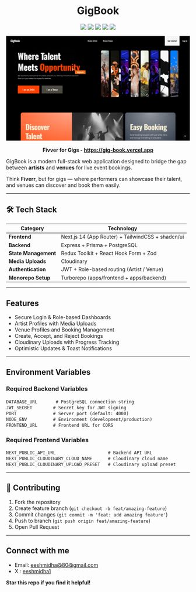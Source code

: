 
<h1 align="center"> GigBook </h1>

<p align="center">
<img src="https://img.shields.io/badge/TypeScript-000000?style=for-the-badge&logo=typescript&logoColor=white)](https://www.typescriptlang.org/">
<img src="https://img.shields.io/badge/Next.js-000000?style=for-the-badge&logo=next.js&logoColor=white)](https://nextjs.org/">
<img src="https://img.shields.io/badge/Express-000000?style=for-the-badge&logo=express&logoColor=white)](https://expressjs.com/">
<img src="https://img.shields.io/badge/PostgreSQL-000000?style=for-the-badge&logo=postgresql&logoColor=white)](https://www.postgresql.org">
<img src="https://img.shields.io/badge/Prisma-000000?style=for-the-badge&logo=prisma&logoColor=white)](https://www.prisma.io">
</p>

![GigBook Preview](/public/landing2.png)
**<p align="center">Fivver for Gigs - https://gig-book.vercel.app</p>**



GigBook is a modern full-stack web application designed to bridge the gap between **artists** and **venues** for live event bookings.

Think **Fiverr**, but for gigs — where performers can showcase their talent, and venues can discover and book them easily.

---

## 🛠️ Tech Stack
|  Category | Technology  |
|-----------|---------|
| **Frontend** | Next.js 14 (App Router) + TailwindCSS + shadcn/ui |
| **Backend** | Express + Prisma + PostgreSQL|
| **State Management** | Redux Toolkit + React Hook Form + Zod |
| **Media Uploads** | Cloudinary |
| **Authentication** | JWT + Role-based routing (Artist / Venue) |
| **Monorepo Setup** | Turborepo (apps/frontend + apps/backend) |

---

## Features
-  Secure Login & Role-based Dashboards  
-  Artist Profiles with Media Uploads  
-  Venue Profiles and Booking Management  
-  Create, Accept, and Reject Bookings  
-  Cloudinary Uploads with Progress Tracking  
-  Optimistic Updates & Toast Notifications

---

## Environment Variables

### Required Backend Variables

```env
DATABASE_URL       # PostgreSQL connection string
JWT_SECRET        # Secret key for JWT signing
PORT              # Server port (default: 4000)
NODE_ENV          # Environment (development/production)
FRONTEND_URL      # Frontend URL for CORS
```

### Required Frontend Variables

```env
NEXT_PUBLIC_API_URL                    # Backend API URL
NEXT_PUBLIC_CLOUDINARY_CLOUD_NAME      # Cloudinary cloud name
NEXT_PUBLIC_CLOUDINARY_UPLOAD_PRESET   # Cloudinary upload preset
```

---

## 🤝 Contributing

1. Fork the repository
2. Create feature branch (`git checkout -b feat/amazing-feature`)
3. Commit changes (`git commit -m 'feat: add amazing feature'`)
4. Push to branch (`git push origin feat/amazing-feature`)
5. Open Pull Request

---

## Connect with me 

* Email: [eeshmidha@80@gmail.com](mailto:eeshmidha80@gmail.com)
* X : [eeshmidha1](https://x.com/eeshmidha1)

**Star this repo if you find it helpful!**
